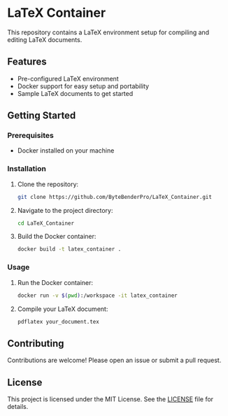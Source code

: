 # LaTeX Container

This repository contains a LaTeX environment setup for compiling and editing LaTeX documents.

## Features

- Pre-configured LaTeX environment
- Docker support for easy setup and portability
- Sample LaTeX documents to get started

## Getting Started

### Prerequisites

- Docker installed on your machine

### Installation

1. Clone the repository:
    ```sh
    git clone https://github.com/ByteBenderPro/LaTeX_Container.git
    ```
2. Navigate to the project directory:
    ```sh
    cd LaTeX_Container
    ```
3. Build the Docker container:
    ```sh
    docker build -t latex_container .
    ```

### Usage

1. Run the Docker container:
    ```sh
    docker run -v $(pwd):/workspace -it latex_container
    ```
2. Compile your LaTeX document:
    ```sh
    pdflatex your_document.tex
    ```

## Contributing

Contributions are welcome! Please open an issue or submit a pull request.

## License

This project is licensed under the MIT License. See the [LICENSE](LICENSE) file for details.